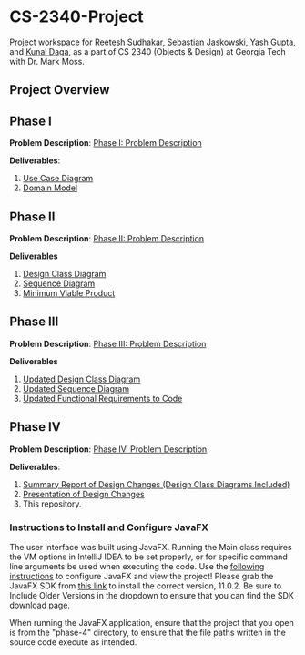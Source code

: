 # CS-2340-Project
Project workspace for [Reetesh Sudhakar](mailto::rsudhakar9@gatech.edu), [Sebastian Jaskowski](mailto::sjaskowski3@gatech.edu), [Yash Gupta](mailto::ygupta46@gatech.edu), and [Kunal Daga](mailto::kdaga7@gatech.edu), as a part of CS 2340 (Objects &amp; Design) at Georgia Tech with Dr. Mark Moss.

## Project Overview

## Phase I
**Problem Description**: [Phase I: Problem Description](https://github.gatech.edu/rsudhakar9/CS-2340-Project/blob/main/resources/phase-i-problem-description.pdf)

**Deliverables**:
1. [Use Case Diagram](https://github.gatech.edu/rsudhakar9/CS-2340-Project/blob/main/phase-1/use-case-diagram.pdf)
2. [Domain Model](https://github.gatech.edu/rsudhakar9/CS-2340-Project/blob/main/phase-1/domain-model.pdf)

## Phase II
**Problem Description**: [Phase II: Problem Description](https://github.gatech.edu/rsudhakar9/CS-2340-Project/blob/main/resources/phase-ii-problem-description.md)

**Deliverables**
1. [Design Class Diagram](https://github.gatech.edu/rsudhakar9/CS-2340-Project/blob/main/phase-2/src/diagram-artifacts/design_class_diagram_team13.pdf)
2. [Sequence Diagram](https://github.gatech.edu/rsudhakar9/CS-2340-Project/blob/main/phase-2/src/diagram-artifacts/sequence_diagram_team13.pdf)
3. [Minimum Viable Product](https://github.gatech.edu/rsudhakar9/CS-2340-Project/tree/main/phase-2)

## Phase III
**Problem Description**: [Phase III: Problem Description](https://github.gatech.edu/rsudhakar9/CS-2340-Project/blob/main/resources/phase-iii-problem-description.md)

**Deliverables**
1. [Updated Design Class Diagram](https://github.gatech.edu/rsudhakar9/CS-2340-Project/blob/main/phase-3/src/diagram-artifacts/design_class_diagram_team13.pdf)
2. [Updated Sequence Diagram](https://github.gatech.edu/rsudhakar9/CS-2340-Project/blob/main/phase-3/src/diagram-artifacts/sequence_diagram_team13.pdf)
3. [Updated Functional Requirements to Code](https://github.gatech.edu/rsudhakar9/CS-2340-Project/tree/main/phase-3)

## Phase IV
**Problem Description**: [Phase IV: Problem Description](https://github.gatech.edu/rsudhakar9/CS-2340-Project/blob/main/resources/phase-iv-problem-description.md)

**Deliverables**:
1. [Summary Report of Design Changes (Design Class Diagrams Included)](https://github.gatech.edu/rsudhakar9/CS-2340-Project/blob/main/phase-4/src/artifact-submissions/report-document-submission.pdf)
2. [Presentation of Design Changes]()
3. This repository.

### Instructions to Install and Configure JavaFX
The user interface was built using JavaFX. Running the Main class requires the VM options in IntelliJ IDEA to be set properly, or for specific command line arguments be used when executing the code. Use the [following instructions](https://github.gatech.edu/rsudhakar9/CS-2340-Project/blob/gui-design/resources/javafx-installation-guide.pdf) to configure JavaFX and view the project! Please grab the JavaFX SDK from [this link](https://gluonhq.com/products/javafx/) to install the correct version, 11.0.2. Be sure to Include Older Versions in the dropdown to ensure that you can find the SDK download page. 

When running the JavaFX application, ensure that the project that you open is from the "phase-4" directory, to ensure that the file paths written in the source code execute as intended. 



